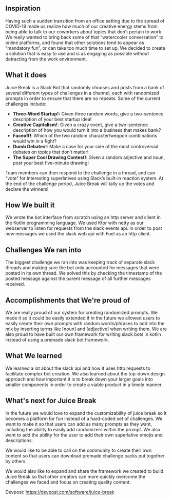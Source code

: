 ## Inspiration
Having such a sudden transition from an office setting due to the spread of COVID-19 made us realize how much of our creative energy stems from being able to talk to our coworkers about topics that don’t pertain to work. We really wanted to bring back some of that “watercooler conversation” to online platforms, and found that other solutions tend to appear as “mandatory fun”, or can take too much time to set up. We decided to create a solution that is easy to use and is as engaging as possible without detracting from the work environment.

## What it does
Juice Break is a Slack Bot that randomly chooses and posts from a bank of several different types of challenges in a channel, each with randomized prompts in order to ensure that there are no repeats. Some of the current challenges include:

* __Three-Word Startup!:__ Given three random words, give a two-sentence description of your best startup idea!
* __Creative Capitalism!__: Given a crazy event, give a two-sentence description of how you would turn it into a business that makes bank?
* __Faceoff!__: Which of the two random character/weapon combinations would win in a fight?
* __Dumb Debates!__: Make a case for your side of the most controversial debates on topics that don’t matter!
* __The Super Cool Drawing Contest!__: Given a random adjective and noun, post your best five-minute drawing!

Team members can then respond to the challenge in a thread, and can “vote” for interesting superlatives using Slack’s built-in reaction system. At the end of the challenge period, Juice Break will tally up the votes and declare the winners! 


## How We built it
We wrote the bot interface from scratch using an http server and client in the Kotlin programming language. We used Ktor with netty as our webserver to listen for requests from the slack events api.  In order to post new messages we used the slack web api with Fuel as an http client.

## Challenges We ran into
The biggest challenge we ran into was keeping track of separate slack threads and making sure the bot only accounted for messages that were posted in its own thread.  We solved this by checking the timestamp of the posted message against the parent message of all further messages received. 

## Accomplishments that We're proud of
We are really proud of our system for creating randomized prompts.  We made it so it could be easily extended if in the future we allowed users to easily create their own prompts with random words/phrases to add into the mix by inserting terms like [noun] and [adjective] when writing them.  We are also proud to have built our own framework for writing slack bots in kotlin instead of using a premade slack bot framework.

## What We learned
We learned a lot about the slack api and how it uses http requests to facilitate complex bot creation. We also learned about the top-down design approach and how important it is to break down your larger goals into smaller components in order to create a viable product in a timely manner. 

## What's next for Juice Break
In the future we would love to expand the customizability of juice break so it becomes a platform for fun instead of a hard-coded set of challenges.  We want to make it so that users can add as many prompts as they want, including the ability to easily add randomizers within the prompt.  We also want to add the ability for the user to add their own superlative emojis and descriptions.  

We would like to be able to call on the community to create their own content so that users can download premade challenge packs put together by others.

We would also like to expand and share the framework we created to build Juice Break so that other creators can more quickly overcome the challenges we faced and focus on creating quality content.

Devpost: https://devpost.com/software/juice-break
